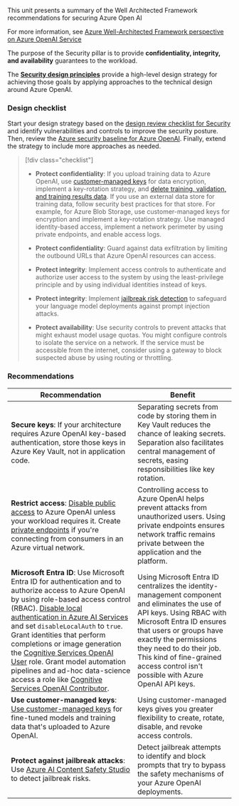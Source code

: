 This unit presents a summary of the Well Architected Framework recommendations for securing Azure Open AI

For more information, see [Azure Well-Architected Framework perspective on Azure OpenAI Service](/azure/well-architected/service-guides/azure-openai)

The purpose of the Security pillar is to provide **confidentiality, integrity, and availability** guarantees to the workload.

The [**Security design principles**](/azure/well-architected/security/principles) provide a high-level design strategy for achieving those goals by applying approaches to the technical design around Azure OpenAI.

### Design checklist

Start your design strategy based on the [design review checklist for Security](/azure/security/fundamentals/database-security-checklist) and identify vulnerabilities and controls to improve the security posture. Then, review the [Azure security baseline for Azure OpenAI](/security/benchmark/azure/baselines/azure-openai-security-baseline). Finally, extend the strategy to include more approaches as needed.

> [!div class="checklist"]
>
> - **Protect confidentiality**: If you upload training data to Azure OpenAI, use [customer-managed keys](/azure/ai-services/openai/encrypt-data-at-rest#customer-managed-keys-with-azure-key-vault) for data encryption, implement a key-rotation strategy, and [delete training, validation, and training results data](/azure/ai-services/openai/encrypt-data-at-rest#delete-training-validation-and-training-results-data). If you use an external data store for training data, follow security best practices for that store. For example, for Azure Blob Storage, use customer-managed keys for encryption and implement a key-rotation strategy. Use managed identity-based access, implement a network perimeter by using private endpoints, and enable access logs.
>
> - **Protect confidentiality**: Guard against data exfiltration by limiting the outbound URLs that Azure OpenAI resources can access.
>
> - **Protect integrity**: Implement access controls to authenticate and authorize user access to the system by using the least-privilege principle and by using individual identities instead of keys.
>
> - **Protect integrity**: Implement [jailbreak risk detection](/azure/ai-services/content-safety/concepts/jailbreak-detection) to safeguard your language model deployments against prompt injection attacks.
>
> - **Protect availability**: Use security controls to prevent attacks that might exhaust model usage quotas. You might configure controls to isolate the service on a network. If the service must be accessible from the internet, consider using a gateway to block suspected abuse by using routing or throttling.

### Recommendations

| Recommendation | Benefit |
|--------|----|
| **Secure keys**: If your architecture requires Azure OpenAI key-based authentication, store those keys in Azure Key Vault, not in application code. | Separating secrets from code by storing them in Key Vault reduces the chance of leaking secrets. Separation also facilitates central management of secrets, easing responsibilities like key rotation. |
| **Restrict access**: [Disable public access](/azure/ai-services/openai/how-to/use-your-data-securely#disable-public-network-access) to Azure OpenAI unless your workload requires it. Create [private endpoints](/azure/ai-services/cognitive-services-virtual-networks#use-private-endpoints) if you're connecting from consumers in an Azure virtual network. | Controlling access to Azure OpenAI helps prevent attacks from unauthorized users. Using private endpoints ensures network traffic remains private between the application and the platform. |
| **Microsoft Entra ID**: Use Microsoft Entra ID for authentication and to authorize access to Azure OpenAI by using role-based access control (RBAC). [Disable local authentication in Azure AI Services](/azure/ai-services/disable-local-auth) and set `disableLocalAuth` to `true`. Grant identities that perform completions or image generation the [Cognitive Services OpenAI User](/azure/ai-services/openai/how-to/role-based-access-control#cognitive-services-openai-user) role. Grant model automation pipelines and ad-hoc data-science access a role like [Cognitive Services OpenAI Contributor](/azure/ai-services/openai/how-to/role-based-access-control#cognitive-services-openai-contributor). | Using Microsoft Entra ID centralizes the identity-management component and eliminates the use of API keys. Using RBAC with Microsoft Entra ID ensures that users or groups have exactly the permissions they need to do their job. This kind of fine-grained access control isn't possible with Azure OpenAI API keys. |
| **Use customer-managed keys**: [Use customer-managed keys](/azure/ai-services/openai/encrypt-data-at-rest) for fine-tuned models and training data that's uploaded to Azure OpenAI. | Using customer-managed keys gives you greater flexibility to create, rotate, disable, and revoke access controls. |
| **Protect against jailbreak attacks**: Use [Azure AI Content Safety Studio](https://contentsafety.cognitive.azure.com/) to detect jailbreak risks. | Detect jailbreak attempts to identify and block prompts that try to bypass the safety mechanisms of your Azure OpenAI deployments. |